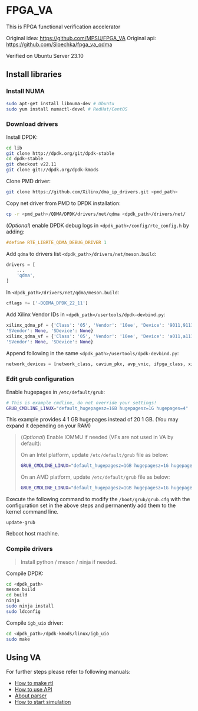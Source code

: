 # FPGA_VA
This is FPGA functional verification accelerator 

Original idea: https://github.com/MPSU/FPGA_VA
Original api: https://github.com/Sloechka/fpga_va_qdma

Verified on Ubuntu Server 23.10

## Install libraries

### Install NUMA

```bash
sudo apt-get install libnuma-dev # Ubuntu
sudo yum install numactl-devel # RedHat/CentOS
```

### Download drivers

Install DPDK:

```bash
cd lib
git clone http://dpdk.org/git/dpdk-stable
cd dpdk-stable
git checkout v22.11
git clone git://dpdk.org/dpdk-kmods
```

Clone PMD driver:

```bash
git clone https://github.com/Xilinx/dma_ip_drivers.git <pmd_path>
```

Copy net driver from PMD to DPDK installation:

```bash
cp -r <pmd_path>/QDMA/DPDK/drivers/net/qdma <dpdk_path>/drivers/net/
```

(*Optional*) enable DPDK debug logs in `<dpdk_path>/config/rte_config.h` by adding:

```c
#define RTE_LIBRTE_QDMA_DEBUG_DRIVER 1
```

Add `qdma` to drivers list `<dpdk_path>/drivers/net/meson.build`:

```py
drivers = [
    ...
    'qdma',
]
```

In `<dpdk_path>/drivers/net/qdma/meson.build`:

```py
cflags += ['-DQDMA_DPDK_22_11']
```

Add Xilinx Vendor IDs in `<dpdk_path>/usertools/dpdk-devbind.py`:

```py
xilinx_qdma_pf = {'Class': '05', 'Vendor': '10ee', 'Device': '9011,9111,9211,9311,9014,9114,9214,9314,9018,9118,9218,9318,901f,911f,921f,931f,9021,9121,9221,9321,9024,9124,9224,9324,9028,9128,9228,9328,902f,912f,922f,932f,9031,9131,9231,9331,9034,9134,9234,9334,9038,9138,9238,9338,903f,913f,923f,933f,9041,9141,9241,9341,9044,9144,9244,9344,9048,9148,9248,9348,b011,b111,b211,b311,b014,b114,b214,b314,b018,b118,b218,b318,b01f,b11f,b21f,b31f,b021,b121,b221,b321,b024,b124,b224,b324,b028,b128,b228,b328,b02f,b12f,b22f,b32f,b031,b131,b231,b331,b034,b134,b234,b334,b038,b138,b238,b338,b03f,b13f,b23f,b33f,b041,b141,b241,b341,b044,b144,b244,b344,b048,b148,b248,b348,b058,b158,b258,b358',
'SVendor': None, 'SDevice': None}
xilinx_qdma_vf = {'Class': '05', 'Vendor': '10ee', 'Device': 'a011,a111,a211,a311,a014,a114,a214,a314,a018,a118,a218,a318,a01f,a11f,a21f,a31f,a021,a121,a221,a321,a024,a124,a224,a324,a028,a128,a228,a328,a02f,a12f,a22f,a32f,a031,a131,a231,a331,a034,a134,a234,a334,a038,a138,a238,a338,a03f,a13f,a23f,a33f,a041,a141,a241,a341,a044,a144,a244,a344,a048,a148,a248,a348,c011,c111,c211,c311,c014,c114,c214,c314,c018,c118,c218,c318,c01f,c11f,c21f,c31f,c021,c121,c221,c321,c024,c124,c224,c324,c028,c128,c228,c328,c02f,c12f,c22f,c32f,c031,c131,c231,c331,c034,c134,c234,c334,c038,c138,c238,c338,c03f,c13f,c23f,c33f,c041,c141,c241,c341,c044,c144,c244,c344,c048,c148,c248,c348,c058,c158,c258,c358',
'SVendor': None, 'SDevice': None}
```

Append following in the same `<dpdk_path>/usertools/dpdk-devbind.py`:

```py
network_devices = [network_class, cavium_pkx, avp_vnic, ifpga_class, xilinx_qdma_pf, xilinx_qdma_vf]
```

### Edit grub configuration

Enable hugepages in `/etc/default/grub`:

```bash
# This is example cmdline, do not override your settings!
GRUB_CMDLINE_LINUX="default_hugepagesz=1GB hugepagesz=1G hugepages=4"
```

This example provides 4 1 GB hugepages instead of 20 1 GB. (You may expand it depending on your RAM)

> (*Optional*) Enable IOMMU if needed (VFs are not used in VA by default):
>
> On an Intel platform, update `/etc/default/grub` file as below:
> 
> ```bash
> GRUB_CMDLINE_LINUX="default_hugepagesz=1GB hugepagesz=1G hugepages=4 iommu=pt intel_iommu=on"
> ```
> 
> On an AMD platform, update `/etc/default/grub` file as below:
> 
> ```bash
> GRUB_CMDLINE_LINUX="default_hugepagesz=1GB hugepagesz=1G hugepages=4 iommu=pt amd_iommu=on"
> ```

Execute the following command to modify the `/boot/grub/grub.cfg` with the configuration set in the above steps and permanently add them to the kernel command line.

```
update-grub
```

Reboot host machine.

### Compile drivers

> Install python / meson / ninja if needed.

Compile DPDK:

```bash
cd <dpdk_path>
meson build
cd build
ninja
sudo ninja install
sudo ldconfig
```

Compile `igb_uio` driver:

```bash
cd <dpdk_path>/dpdk-kmods/linux/igb_uio
sudo make
```

## Using VA

For further steps please refer to following manuals:

* [How to make rtl](rtl/README.md)
* [How to use API](api/README.md)
* [About parser](parser/README.md)
* [How to start simulation](tb/README.md)
